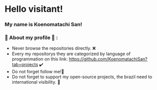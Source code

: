 # Hello visitant!

### My name is Koenomatachi San!

### 💾 About my profile 💾 : 
* Never browse the repositories directly. ❌
* Every my repositorys they are categorized by language of programmation on this link: https://github.com/KoenomatachiSan?tab=projects ✔️
* Do not forget follow me!🌟
* Do not forget to support my open-source projects, the brazil need to international visibility. 💝
